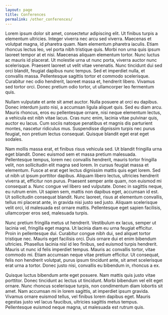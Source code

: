 ```yaml
---
layout: page
title: Conferences
permalink: /other_conferences/
---
```


Lorem ipsum dolor sit amet, consectetur adipiscing elit. Ut finibus turpis a elementum ultricies. Integer viverra nec arcu sed viverra. Maecenas et volutpat magna, id pharetra quam. Nam elementum pharetra iaculis. Etiam rhoncus lectus leo, vel porta nibh tristique quis. Morbi non urna quis ipsum laoreet tempor at et nisi. Maecenas aliquam elementum tortor. Nunc luctus ac mauris id placerat. Ut molestie urna ut nunc porta, viverra auctor nunc scelerisque. Praesent laoreet ut velit vitae venenatis. Nunc tincidunt dui sed orci blandit, feugiat dapibus nunc tempus. Sed et imperdiet nulla, et convallis massa. Pellentesque sagittis tortor et commodo scelerisque. Curabitur nec odio hendrerit, laoreet massa et, hendrerit libero. Vivamus sed tortor orci. Donec pretium odio tortor, ut ullamcorper leo fermentum quis.

Nullam vulputate et ante sit amet auctor. Nulla posuere at orci eu dapibus. Donec interdum justo nisi, a accumsan ligula aliquet quis. Sed eu diam arcu. Mauris rhoncus, eros eu pellentesque ornare, nisi neque elementum lectus, a vehicula est nibh vitae lacus. Cras nunc enim, lacinia vitae pulvinar quis, auctor eu lacus. Cum sociis natoque penatibus et magnis dis parturient montes, nascetur ridiculus mus. Suspendisse dignissim turpis nec purus feugiat, non pretium lectus consequat. Quisque blandit eget erat eget sodales.

Nam mollis massa erat, et finibus risus vehicula sed. Ut blandit fringilla urna eget blandit. Donec euismod sem et massa pretium malesuada. Pellentesque tempus, lorem nec convallis hendrerit, mauris tortor fringilla velit, non sollicitudin elit magna sed lorem. In cursus feugiat massa et elementum. Fusce at erat eget lectus dignissim mattis quis eget lorem. Sed ut nibh ut ipsum porttitor dapibus. Aliquam libero lectus, ultricies hendrerit viverra at, efficitur non purus. Praesent semper ante quam, non euismod mi consequat a. Nunc congue vel libero sed vulputate. Donec in sagittis neque, eu rutrum enim. Ut sapien sem, mattis non dapibus eget, accumsan id est. Ut sollicitudin consequat blandit. Nunc laoreet, risus at elementum convallis, tellus mi placerat ante, in gravida nisi justo sed justo. Aliquam scelerisque velit orci, id malesuada est ornare mattis. Pellentesque eget sapien facilisis, ullamcorper eros sed, malesuada turpis.

Nunc pretium fringilla metus ut hendrerit. Vestibulum ex lacus, semper ut lacinia vel, fringilla eget magna. Ut lacinia diam eu urna feugiat efficitur. Proin in pellentesque dui. Curabitur congue nibh dui, sed aliquet tortor tristique nec. Mauris eget facilisis orci. Duis ornare dui et enim bibendum ultricies. Phasellus lacinia nisl id leo finibus, sed euismod turpis hendrerit. Mauris ut nunc id felis imperdiet tempus. Mauris ac convallis tortor, vitae commodo mi. Etiam accumsan neque vitae pretium efficitur. Ut consequat, felis non hendrerit volutpat, purus ipsum tincidunt ante, sit amet scelerisque erat urna a tortor. Donec justo nisi, convallis eu bibendum in, rhoncus a ex.

Quisque luctus bibendum ante eget posuere. Nam mattis quis justo vitae porttitor. Donec tincidunt ac lectus ut tincidunt. Morbi bibendum vel elit eget ornare. Nunc rhoncus scelerisque turpis, non condimentum diam lobortis sit amet. Nam accumsan mi in lorem sagittis, at imperdiet ipsum gravida. Vivamus ornare euismod tellus, vel finibus lorem dapibus eget. Mauris egestas justo vel lacus faucibus, ultricies sagittis metus tempus. Pellentesque euismod neque magna, ut malesuada est rutrum quis.
